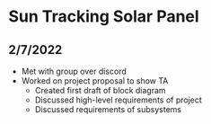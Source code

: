 # Sun Tracking Solar Panel

## 2/7/2022
 - Met with group over discord
 - Worked on project proposal to show TA 
    - Created first draft of block diagram
    - Discussed high-level requirements of project
    - Discussed requirements of subsystems
